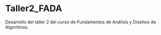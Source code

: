 # Taller2_FADA
Desarrollo del taller 2 del curso de Fundamentos de Análisis y Diseños de Algoritmos.